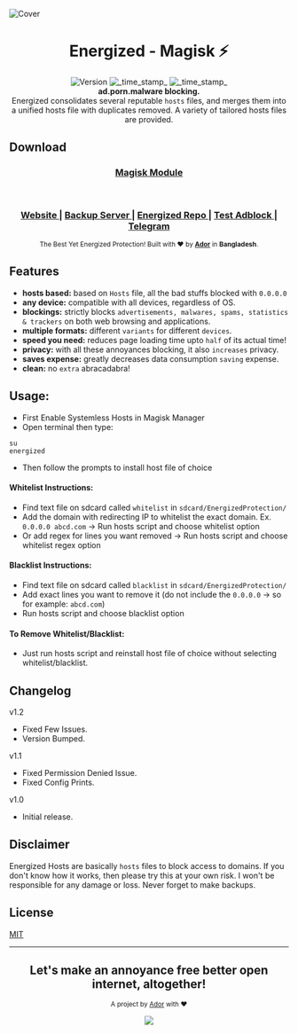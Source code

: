 ![Cover](https://ador.chorompotro.com/energized_magisk_cover.svg)

<h1 align="center">Energized - Magisk ⚡</h1>

<div align="center">
  <!-- Version -->
    <img src="https://img.shields.io/badge/Version-1.5-blue.svg?longCache=true&style=flat-square"
      alt="Version" />
  <!-- Last Updated -->
    <img src="https://img.shields.io/badge/Updated-Jun 17, 2018-orange.svg?longCache=true&style=flat-square"
      alt="_time_stamp_" />
  <!-- Status -->
    <img src="https://img.shields.io/badge/Status-beta-orange.svg?longCache=true&style=flat-square"
      alt="_time_stamp_" />
</div>

<div align="center">
  <strong>ad.porn.malware blocking.</strong>
</div>
<div align="center">
  Energized consolidates several reputable <code>hosts</code> files, and merges them into a unified hosts file with duplicates removed.  A variety of tailored hosts files are provided.
</div>

## Download
<div align="center">
  <h3>
    <a href="https://elbo.in/energizedmagisk">
     Magisk Module
    </a>
  </h3>
</div>

<br />

<div align="center">
  <h3>
    <a href="https://ador.chorompotro.com">
      Website
    </a>
    <span> | </span>
    <a href="http://adroit.heliohost.org">
      Backup Server
    </a>
    <span> | </span>
    <a href="https://github.com/AdroitAdorKhan/Energized">
      Energized Repo
    </a>
    <span> | </span>
    <a href="https://ador.chorompotro.com/energized/secure/">
      Test Adblock
    </a>
    <span> | </span>
    <a href="https://t.me/EnergizedProtection">
      Telegram
    </a>
  </h3>
</div>

<div align="center">
  <sub>The Best Yet Energized Protection! Built with ❤︎ by
    <a href="https://adroitadorkhan.github.io"><strong>Ador</strong></a> in <strong>Bangladesh</strong>.
  </a>
</div>

## Features
- __hosts based:__ based on `Hosts` file, all the bad stuffs blocked with `0.0.0.0`
- __any device:__ compatible with all devices, regardless of OS.
- __blockings:__ strictly blocks `advertisements, malwares, spams, statistics & trackers` on both web browsing and applications.
- __multiple formats:__ different `variants` for different `devices`.
- __speed you need:__ reduces page loading time upto `half` of its actual time!
- __privacy:__ with all these annoyances blocking, it also `increases` privacy.
- __saves expense:__ greatly decreases data consumption `saving` expense.
- __clean:__ no `extra` abracadabra! 

## Usage: 

 - First Enable Systemless Hosts in Magisk Manager
 - Open terminal then type:  
 ```
 su  
 energized
 ```
 - Then follow the prompts to install host file of choice

#### Whitelist Instructions:
 - Find text file on sdcard called `whitelist` in `sdcard/EnergizedProtection/`
 - Add the domain with redirecting IP to whitelist the exact domain. Ex. `0.0.0.0 abcd.com` -> Run hosts script and choose whitelist option
 - Or add regex for lines you want removed -> Run hosts script and choose whitelist regex option

#### Blacklist Instructions:
 - Find text file on sdcard called `blacklist` in `sdcard/EnergizedProtection/`
 - Add exact lines you want to remove it (do not include the `0.0.0.0` -> so for example: `abcd.com`)
 - Run hosts script and choose blacklist option
 
#### To Remove Whitelist/Blacklist:
 - Just run hosts script and reinstall host file of choice without selecting whitelist/blacklist.

## Changelog

v1.2
 - Fixed Few Issues.
 - Version Bumped.

v1.1
 - Fixed Permission Denied Issue.
 - Fixed Config Prints.

v1.0
 - Initial release.
 
## Disclaimer

Energized Hosts are basically `hosts` files to block access to domains. If you don't know how it works, then please try this at your own risk. I won't be responsible for any damage or loss. Never forget to make backups.

## License
[MIT](https://github.com/EnergizedProtection/EnergizedHosts/blob/master/LICENSE)

---

<div align="center">
  <h2>Let's make an annoyance free better open internet, altogether!</h2>
</div>

<p align="center"><sub>A project by <a href="https://github.com/AdroitAdorKhan" target="_blank">Ador</a> with ❤<p>

<p align="center"><a href="https://saythanks.io/to/AdroitAdorKhan" target="_blank"><img src="https://img.shields.io/badge/Say%20Thanks-!-1EAEDB.svg?longCache=true&style=flat-square"></a><p>
